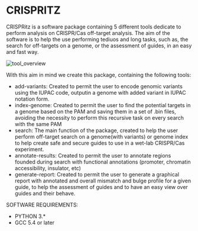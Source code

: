 # CRISPRITZ

CRISPRitz is a software package containing 5 different tools dedicate to perform analysis on CRISPR/Cas off-target analysis.
The aim of the software is to help the use performing tediuos and long tasks, such as, the search for off-targets on a genome, or the assessment of guides, in an easy and fast way.

![tool_overview](https://user-images.githubusercontent.com/32717860/52447053-faa3b200-2b2f-11e9-96fb-e3761a9232c5.png)


With this aim in mind we create this package, containing the following tools:

- add-variants: Created to permit the user to encode genomic variants using the IUPAC code, outputin a genome with added variant in IUPAC notation form.
- index-genome: Created to permit the user to find the potential targets in a genome based on the PAM and saving them in a set of .bin files, avoiding the necessity to perform this recursive task on every search with the same PAM
- search: The main function of the package, created to help the user perform off-target search on a genome(with variants) or genome index to help create safe and secure guides to use in a wet-lab CRISPR/Cas experiment.
- annotate-results: Created to permit the user to annotate regions founded during search with functional annotations (promoter, chromatin accessibility, insulator, etc)
- generate-report: Created to permit the user to generate a graphical report with annotated and overall mismatch and bulge profile for a given guide, to help the assessment of guides and to have an easy view over guides and their behave.


SOFTWARE REQUIREMENTS:
- PYTHON 3.*
- GCC 5.4 or later
